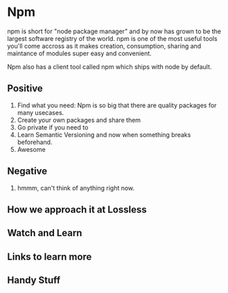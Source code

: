 # Npm
npm is short for "node package manager" and by now has grown to be the largest software registry of the world.
npm is one of the most useful tools you'll come accross as it makes creation, consumption, sharing and maintance of modules super easy and convenient.

Npm also has a client tool called npm which ships with node by default.

## Positive
1. Find what you need: Npm is so big that there are quality packages for many usecases.
1. Create your own packages and share them
1. Go private if you need to
1. Learn Semantic Versioning and now when something breaks beforehand.
1. Awesome

## Negative
1. hmmm, can't think of anything right now.

## How we approach it at Lossless

## Watch and Learn

## Links to learn more

## Handy Stuff